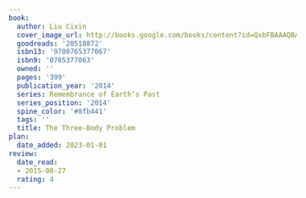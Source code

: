```yaml
---
book:
  author: Liu Cixin
  cover_image_url: http://books.google.com/books/content?id=QxbFBAAAQBAJ&printsec=frontcover&img=1&zoom=1&edge=curl&source=gbs_api
  goodreads: '20518872'
  isbn13: '9780765377067'
  isbn9: '0765377063'
  owned: ''
  pages: '399'
  publication_year: '2014'
  series: Remembrance of Earth’s Past
  series_position: '2014'
  spine_color: '#8fb441'
  tags: ''
  title: The Three-Body Problem
plan:
  date_added: 2023-01-01
review:
  date_read:
  - 2015-08-27
  rating: 4
---
```

